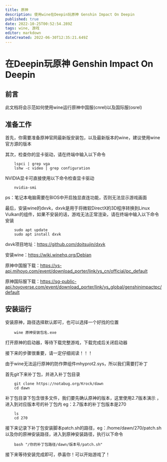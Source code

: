```yaml
---
title: 原神
description: 使用wine在Deepin玩原神 Genshin Impact On Deepin
published: true
date: 2022-10-25T00:52:54.289Z
tags: wine, 游戏
editor: markdown
dateCreated: 2022-06-30T12:35:21.649Z
---
```


# 在Deepin玩原神 Genshin Impact On Deepin

## 前言  
此文档将会示范如何使用wine运行原神中国服(cnrel)以及国际服(osrel)  
  
## 准备工作
首先，你需要准备原神官网最新版安装包，以及最新版本的wine，建议使用wine官方源的版本

其次，检查你的显卡驱动，请在终端中输入以下命令
    
    	lspci | grep vga
    	lshw -c video | grep configuration

NVIDIA显卡可直接使用以下命令检查显卡驱动
    
    	nvidia-smi

ps：笔记本电脑需要在BIOS中开启独显直连功能，否则无法显示游戏画面


最后，安装wine的dxvk，dxvk是用于将微软DirectX的3D程序转换到Linux Vulkan的组件，如果不安装的话，游戏无法正常渲染，请在终端中输入以下命令安装

    	sudo apt update
    	sudo apt install dxvk

dxvk项目地址：https://github.com/doitsujin/dxvk

安装wine：https://wiki.winehq.org/Debian

原神中国服下载：https://ys-api.mihoyo.com/event/download_porter/link/ys_cn/official/pc_default

原神国际服下载：https://sg-public-api.hoyoverse.com/event/download_porter/link/ys_global/genshinimpactpc/default


## 安装运行
  
  安装原神，路径选择默认即可，也可以选择一个好找的位置
      
    	wine 原神安装包名.exe


打开原神的启动器，等待下载完整游戏，下载完成后关闭启动器

接下来的步骤很重要，请一定仔细阅读！！！

由于wine无法运行原神的防作弊组件mhyprot2.sys，所以我们需要打补丁

首先git下来补丁包，并进入补丁包目录
    
    	git clone https://notabug.org/Krock/dawn
    	cd dawn

补丁包目录下包含很多文件，我们要先确认原神的版本，这里使用2.7版本演示
，进入到对应版本号的补丁包内 eg：2.7版本的补丁包版本是270

    	ls
    	cd 270

接下来记录下补丁包安装脚本patch.sh的路径，eg：/home/dawn/270/patch.sh
以及你的原神安装路径，进入到原神安装路径，执行以下命令
    
    	bash "/你的补丁包路径/dawn/版本号/patch.sh"

接下来等待安装完成即可，恭喜你！可以开始游戏了！
